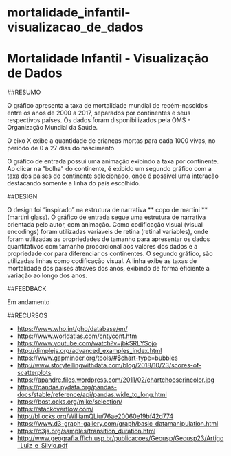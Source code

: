 # mortalidade_infantil-visualizacao_de_dados

# Mortalidade Infantil - Visualização de Dados



##RESUMO

  O gráfico apresenta a taxa de mortalidade mundial de recém-nascidos entre os anos de 2000 a 2017, separados por continentes e seus respectivos países. Os dados foram disponibilizados pela OMS - Organização Mundial da Saúde. 
 
  O eixo X exibe a quantidade de crianças mortas para cada 1000 vivas, no período de 0 a 27 dias do nascimento.
 
  O gráfico de entrada possui uma animação exibindo a taxa por continente. Ao clicar na "bolha" do continente, é exibido um segundo gráfico com a taxa dos paises do continente selecionado, onde é possível uma interação destacando somente a linha do país escolhido.


##DESIGN

  O design foi “inspirado” na estrutura de narrativa ** copo de martini ** (martini glass).
  O gráfico de entrada segue uma estrutura de narrativa orientada pelo autor, com animação. Como codificação visual (visual encodings) foram utilizadas variáveis de retina (retinal variables), onde foram utilizadas as propriedades de tamanho para apresentar os dados quantitativos com tamanho proporcional aos valores dos dados e a propriedade cor para diferenciar os continentes.
  O segundo gráfico, são utilizadas linhas como codificação visual. A linha exibe as taxas de mortalidade dos países através dos anos, exibindo de forma eficiente a variação ao longo dos anos.


##FEEDBACK

  Em andamento


##RECURSOS


- https://www.who.int/gho/database/en/
- https://www.worldatlas.com/cntycont.htm
- https://www.youtube.com/watch?v=jbkSRLYSojo
- http://dimplejs.org/advanced_examples_index.html
- https://www.gapminder.org/tools/#$chart-type=bubbles
- http://www.storytellingwithdata.com/blog/2018/10/23/scores-of-scatterplots 
- https://apandre.files.wordpress.com/2011/02/chartchooserincolor.jpg
- https://pandas.pydata.org/pandas-docs/stable/reference/api/pandas.wide_to_long.html
- https://bost.ocks.org/mike/selection/
- https://stackoverflow.com/
- http://bl.ocks.org/WilliamQLiu/76ae20060e19bf42d774
- https://www.d3-graph-gallery.com/graph/basic_datamanipulation.html
- https://c3js.org/samples/transition_duration.html
- http://www.geografia.fflch.usp.br/publicacoes/Geousp/Geousp23/Artigo_Luiz_e_Silvio.pdf


